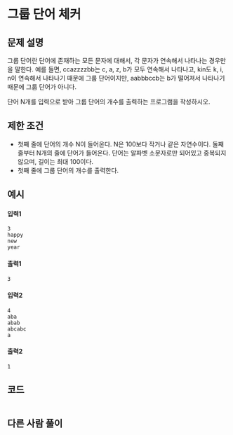 # 그룹 단어 체커

## 문제 설명
그룹 단어란 단어에 존재하는 모든 문자에 대해서, 각 문자가 연속해서 나타나는 경우만을 말한다. 예를 들면, ccazzzzbb는 c, a, z, b가 모두 연속해서 나타나고, kin도 k, i, n이 연속해서 나타나기 때문에 그룹 단어이지만, aabbbccb는 b가 떨어져서 나타나기 때문에 그룹 단어가 아니다.

단어 N개를 입력으로 받아 그룹 단어의 개수를 출력하는 프로그램을 작성하시오.

## 제한 조건
* 첫째 줄에 단어의 개수 N이 들어온다. N은 100보다 작거나 같은 자연수이다. 둘째 줄부터 N개의 줄에 단어가 들어온다. 단어는 알파벳 소문자로만 되어있고 중복되지 않으며, 길이는 최대 100이다.
* 첫째 줄에 그룹 단어의 개수를 출력한다.

## 예시
#### 입력1
```
3
happy
new
year
```

#### 출력1
```
3
```

#### 입력2
```
4
aba
abab
abcabc
a
```

#### 출력2
```
1
```

## 코드
```
```

## 다른 사람 풀이
```
```